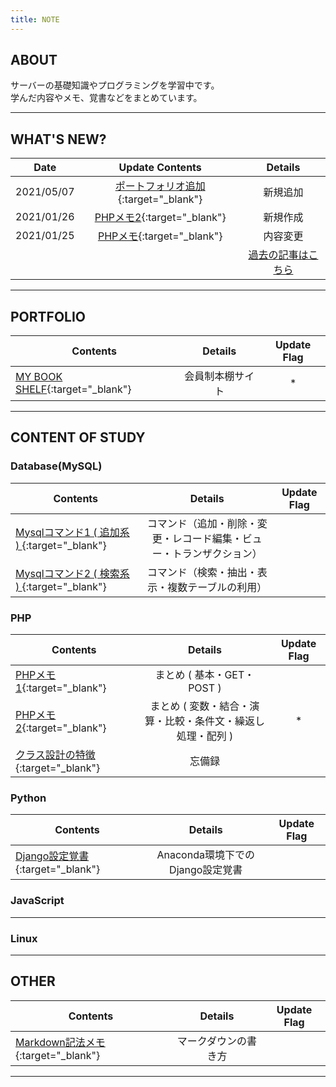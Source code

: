```yaml
---
title: NOTE
---
```

## ABOUT


サーバーの基礎知識やプログラミングを学習中です。  
学んだ内容やメモ、覚書などをまとめています。

---
## WHAT'S NEW?

|Date|Update Contents|Details|
|---|:-:|:-:|
|2021/05/07|  [ポートフォリオ追加](http://karm3104s.com/){:target="_blank"}|新規追加|
|2021/01/26|  [PHPメモ2](php/php_memo2.md){:target="_blank"}|新規作成|
|2021/01/25|  [PHPメモ](php/php_memo.md){:target="_blank"}|内容変更|
|||[過去の記事はこちら](old.md)|


---  

## PORTFOLIO

|Contents|Details|Update Flag|
|---|:-:|:-:|
| [MY BOOK SHELF](http://karm3104s.com/){:target="_blank"}|会員制本棚サイト|*|

---

## CONTENT OF STUDY 

### Database(MySQL) 

|Contents|Details|Update Flag|
|---|:-:|:-:|
| [Mysqlコマンド1 ( 追加系 ) ](mysql/com_adm.md){:target="_blank"}|コマンド（追加・削除・変更・レコード編集・ビュー・トランザクション）||
| [Mysqlコマンド2 ( 検索系 ) ](mysql/com_sed.md){:target="_blank"}|コマンド（検索・抽出・表示・複数テーブルの利用）||

### PHP

|Contents|Details|Update Flag|
|---|:-:|:-:|
| [PHPメモ1](php/php_memo.md){:target="_blank"}|まとめ ( 基本・GET・POST ) ||
| [PHPメモ2](php/php_memo2.md){:target="_blank"}|まとめ ( 変数・結合・演算・比較・条件文・繰返し処理・配列 ) |*|
| [クラス設計の特徴](php/class_design.md){:target="_blank"}|忘備録||

### Python  

|Contents|Details|Update Flag|
|---|:-:|:-:|
| [Django設定覚書](python/django_kakeibo_info){:target="_blank"}|Anaconda環境下でのDjango設定覚書||

### JavaScript  

---

### Linux  



---

## OTHER

|Contents|Details|Update Flag|
|---|:-:|:-:|
| [Markdown記法メモ](markdown.md){:target="_blank"}|マークダウンの書き方||

---

<!-- Last update:2021/01/20 -->